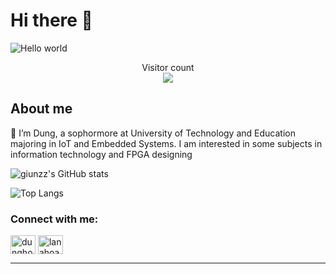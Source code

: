 # Hi there 👋

<img src="https://raw.githubusercontent.com/sagar-viradiya/sagar-viradiya/master/resources/banner.png" alt="Hello world">

<p align="center"> 
  Visitor count<br>
  <img src="https://profile-counter.glitch.me/giunzz/count.svg" />
</p>

## About me

🌱 I’m Dung, a sophormore at University of  Technology and Education majoring in IoT and Embedded Systems. I am interested in some subjects in information technology and FPGA  designing

![giunzz's GitHub stats](https://github-readme-stats.vercel.app/api?username=giunzz&show_icons=true&theme=radical)

![Top Langs](https://github-readme-stats.vercel.app/api/top-langs/?username=giunzz&layout=compact\&theme=radical)


<h3 align="left">Connect with me:</h3>
<p align="left">
<a href="https://linkedin.com/in/dunghoang0401" target="blank"><img align="center" src="https://raw.githubusercontent.com/rahuldkjain/github-profile-readme-generator/master/src/images/icons/Social/linked-in-alt.svg" alt="dunghoang0401" height="30" width="40" /></a>
<a href="https://fb.com/lanahoang237" target="blank"><img align="center" src="https://raw.githubusercontent.com/rahuldkjain/github-profile-readme-generator/master/src/images/icons/Social/facebook.svg" alt="lanahoang237" height="30" width="40" /></a>
</p>

---
